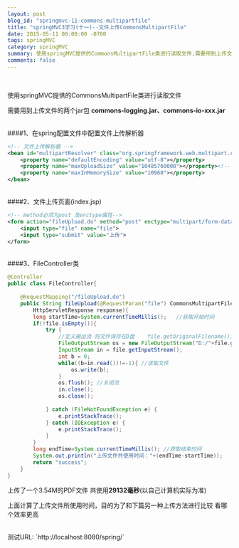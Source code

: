 ```yaml
---
layout: post
blog_id: "springmvc-11-commons-multipartfile"
title: "springMVC3学习(十一)--文件上传CommonsMultipartFile"
date: 2015-05-11 00:00:00 -0700
tags: springMVC
category: springMVC
summary: 使用springMVC提供的CommonsMultipartFile类进行读取文件,需要用到上传文件的两个jar包 commons-logging.jar、commons-io-xxx.jar
comments: false
---
```

</br>

使用springMVC提供的CommonsMultipartFile类进行读取文件

需要用到上传文件的两个jar包 **commons-logging.jar、commons-io-xxx.jar**

</br>
####1、在spring配置文件中配置文件上传解析器

```xml
<!-- 文件上传解析器 -->  
<bean id="multipartResolver" class="org.springframework.web.multipart.commons.CommonsMultipartResolver">  
    <property name="defaultEncoding" value="utf-8"></property>  
    <property name="maxUploadSize" value="10485760000"></property><!-- 最大上传文件大小 -->  
    <property name="maxInMemorySize" value="10960"></property>  
</bean> 
```

</br>
####2、文件上传页面(index.jsp)

```xml
<!-- method必须为post 及enctype属性-->  
<form action="fileUpload.do" method="post" enctype="multipart/form-data">  
    <input type="file" name="file">  
    <input type="submit" value="上传">  
</form>
```

</br>
####3、FileController类

```java
@Controller  
public class FileController{  
      
    @RequestMapping("/fileUpload.do")  
    public String fileUpload(@RequestParam("file") CommonsMultipartFile file,HttpServletRequest request,
		HttpServletResponse response){  
        long startTime=System.currentTimeMillis();   //获取开始时间  
        if(!file.isEmpty()){  
            try {  
                //定义输出流 将文件保存在D盘    file.getOriginalFilename()为获得文件的名字   
                FileOutputStream os = new FileOutputStream("D:/"+file.getOriginalFilename());  
                InputStream in = file.getInputStream();  
                int b = 0;  
                while((b=in.read())!=-1){ //读取文件   
                    os.write(b);  
                }  
                os.flush(); //关闭流   
                in.close();  
                os.close();  
                  
            } catch (FileNotFoundException e) {  
                e.printStackTrace();  
            } catch (IOException e) {  
                e.printStackTrace();  
            }  
        }  
        long endTime=System.currentTimeMillis(); //获取结束时间  
        System.out.println("上传文件共使用时间："+(endTime-startTime));  
        return "success";  
    }  
}
```

上传了一个3.54M的PDF文件 共使用**29132毫秒**(以自己计算机实际为准)

上面计算了上传文件所使用时间，目的为了和下篇另一种上传方法进行比较 看哪个效率更高

</br>
测试URL:  `http://localhost:8080/spring/`

</br>